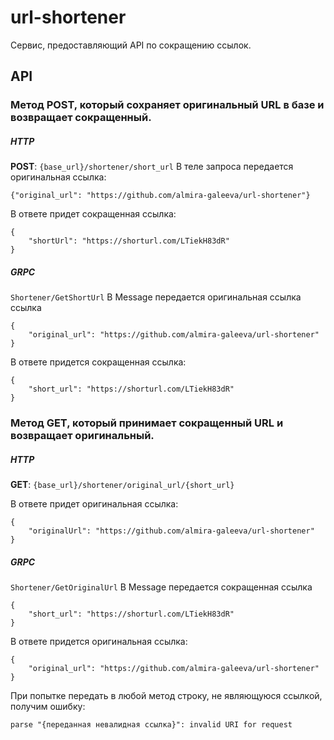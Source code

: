 # url-shortener
Сервис, предоставляющий API по сокращению ссылок.

## API
### Метод POST, который сохраняет оригинальный URL в базе и возвращает сокращенный.
##### HTTP
**POST**: `{base_url}/shortener/short_url`
В теле запроса передается оригинальная ссылка:
```
{"original_url": "https://github.com/almira-galeeva/url-shortener"}
```

В ответе придет сокращенная ссылка:
```
{
    "shortUrl": "https://shorturl.com/LTiekH83dR"
}
```
##### GRPC
`Shortener/GetShortUrl`
В Message передается оригинальная ссылка ссылка
```
{
    "original_url": "https://github.com/almira-galeeva/url-shortener"
}
```
В ответе придется сокращенная ссылка:
```
{
    "short_url": "https://shorturl.com/LTiekH83dR"
}
```

### Метод GET, который принимает сокращенный URL и возвращает оригинальный.
##### HTTP
**GET**: `{base_url}/shortener/original_url/{short_url}`

В ответе придет оригинальная ссылка:
```
{
    "originalUrl": "https://github.com/almira-galeeva/url-shortener"
}
```
##### GRPC
`Shortener/GetOriginalUrl`
В Message передается сокращенная ссылка
```
{
    "short_url": "https://shorturl.com/LTiekH83dR"
}
```
В ответе придется оригинальная ссылка:
```
{
    "original_url": "https://github.com/almira-galeeva/url-shortener"
}
```

При попытке передать в любой метод строку, не являющуюся ссылкой, получим ошибку:
```
parse "{переданная невалидная ссылка}": invalid URI for request
```
